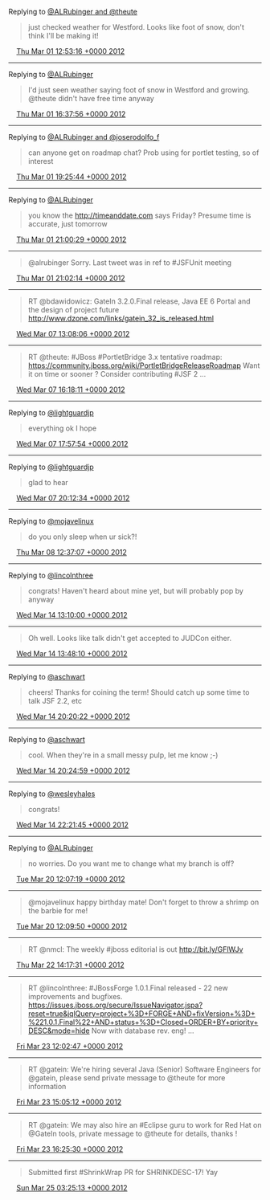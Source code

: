 Replying to [@ALRubinger and @theute](https://twitter.com/ALRubinger/status/175103190587547648)

> just checked weather for Westford. Looks like foot of snow, don't think I'll be making it!

<img src="/images/twitter/media/tweet.ico" width="12" /> [Thu Mar 01 12:53:16 +0000 2012](https://twitter.com/kenfinnigan/status/175202040430084096)

----

Replying to [@ALRubinger](https://twitter.com/ALRubinger/status/175258130026999809)

> I'd just seen weather saying foot of snow in Westford and growing. @theute didn't have free time anyway

<img src="/images/twitter/media/tweet.ico" width="12" /> [Thu Mar 01 16:37:56 +0000 2012](https://twitter.com/kenfinnigan/status/175258581409611776)

----

Replying to [@ALRubinger and @joserodolfo_f](https://twitter.com/ALRubinger/status/175280199267663872)

> can anyone get on roadmap chat? Prob using for portlet testing, so of interest

<img src="/images/twitter/media/tweet.ico" width="12" /> [Thu Mar 01 19:25:44 +0000 2012](https://twitter.com/kenfinnigan/status/175300810736021505)

----

Replying to [@ALRubinger](https://twitter.com/ALRubinger/status/175302763830456321)

> you know the http://timeanddate.com says Friday? Presume time is accurate, just tomorrow

<img src="/images/twitter/media/tweet.ico" width="12" /> [Thu Mar 01 21:00:29 +0000 2012](https://twitter.com/kenfinnigan/status/175324652783140864)

----

> @alrubinger Sorry. Last tweet was in ref to #JSFUnit meeting

<img src="/images/twitter/media/tweet.ico" width="12" /> [Thu Mar 01 21:02:14 +0000 2012](https://twitter.com/kenfinnigan/status/175325092128100352)

----

> RT @bdawidowicz: GateIn 3.2.0.Final release, Java EE 6 Portal and the design of project future http://www.dzone.com/links/gatein_32_is_released.html

<img src="/images/twitter/media/tweet.ico" width="12" /> [Wed Mar 07 13:08:06 +0000 2012](https://twitter.com/kenfinnigan/status/177380103716732928)

----

> RT @theute: #JBoss #PortletBridge 3.x tentative roadmap: https://community.jboss.org/wiki/PortletBridgeReleaseRoadmap Want it on time or sooner ? Consider contributing #JSF 2  ...

<img src="/images/twitter/media/tweet.ico" width="12" /> [Wed Mar 07 16:18:11 +0000 2012](https://twitter.com/kenfinnigan/status/177427938927587329)

----

Replying to [@lightguardjp](https://twitter.com/lightguardjp/status/177448313119977472)

> everything ok I hope

<img src="/images/twitter/media/tweet.ico" width="12" /> [Wed Mar 07 17:57:54 +0000 2012](https://twitter.com/kenfinnigan/status/177453032466944000)

----

Replying to [@lightguardjp](https://twitter.com/lightguardjp/status/177486433936879617)

> glad to hear

<img src="/images/twitter/media/tweet.ico" width="12" /> [Wed Mar 07 20:12:34 +0000 2012](https://twitter.com/kenfinnigan/status/177486922535542784)

----

Replying to [@mojavelinux](https://twitter.com/mojavelinux/status/177688918706225152)

> do you only sleep when ur sick?!

<img src="/images/twitter/media/tweet.ico" width="12" /> [Thu Mar 08 12:37:07 +0000 2012](https://twitter.com/kenfinnigan/status/177734691170951168)

----

Replying to [@lincolnthree](https://twitter.com/lincolnthree/status/179768960735129600)

> congrats! Haven't heard about mine yet, but will probably pop by anyway

<img src="/images/twitter/media/tweet.ico" width="12" /> [Wed Mar 14 13:10:00 +0000 2012](https://twitter.com/kenfinnigan/status/179917293130743809)

----

> Oh well. Looks like talk didn't get accepted to JUDCon either.

<img src="/images/twitter/media/tweet.ico" width="12" /> [Wed Mar 14 13:48:10 +0000 2012](https://twitter.com/kenfinnigan/status/179926901492690945)

----

Replying to [@aschwart](https://twitter.com/aschwart/status/180025183975907329)

> cheers! Thanks for coining the term! Should catch up some time to talk JSF 2.2, etc

<img src="/images/twitter/media/tweet.ico" width="12" /> [Wed Mar 14 20:20:22 +0000 2012](https://twitter.com/kenfinnigan/status/180025598347980800)

----

Replying to [@aschwart](https://twitter.com/aschwart/status/180026573024530433)

> cool. When they're in a small messy pulp, let me know ;-)

<img src="/images/twitter/media/tweet.ico" width="12" /> [Wed Mar 14 20:24:59 +0000 2012](https://twitter.com/kenfinnigan/status/180026761738858496)

----

Replying to [@wesleyhales](https://twitter.com/wesleyhales/status/180045607979843584)

> congrats!

<img src="/images/twitter/media/tweet.ico" width="12" /> [Wed Mar 14 22:21:45 +0000 2012](https://twitter.com/kenfinnigan/status/180056148932702208)

----

Replying to [@ALRubinger](https://twitter.com/ALRubinger/status/181937109265940481)

> no worries. Do you want me to change what my branch is off?

<img src="/images/twitter/media/tweet.ico" width="12" /> [Tue Mar 20 12:07:19 +0000 2012](https://twitter.com/kenfinnigan/status/182075848420102145)

----

> @mojavelinux happy birthday mate! Don't forget to throw a shrimp on the barbie for me!

<img src="/images/twitter/media/tweet.ico" width="12" /> [Tue Mar 20 12:09:50 +0000 2012](https://twitter.com/kenfinnigan/status/182076481168605185)

----

> RT @nmcl: The weekly #jboss editorial is out http://bit.ly/GFlWJv

<img src="/images/twitter/media/tweet.ico" width="12" /> [Thu Mar 22 14:17:31 +0000 2012](https://twitter.com/kenfinnigan/status/182833389278216192)

----

> RT @lincolnthree: #JBossForge 1.0.1.Final released - 22 new improvements and bugfixes. https://issues.jboss.org/secure/IssueNavigator.jspa?reset=true&jqlQuery=project+%3D+FORGE+AND+fixVersion+%3D+%221.0.1.Final%22+AND+status+%3D+Closed+ORDER+BY+priority+DESC&mode=hide Now with database rev. eng! ...

<img src="/images/twitter/media/tweet.ico" width="12" /> [Fri Mar 23 12:02:47 +0000 2012](https://twitter.com/kenfinnigan/status/183161871283666945)

----

> RT @gatein: We're hiring several Java (Senior) Software Engineers for @gatein, please send private message to @theute for more information

<img src="/images/twitter/media/tweet.ico" width="12" /> [Fri Mar 23 15:05:12 +0000 2012](https://twitter.com/kenfinnigan/status/183207777148219392)

----

> RT @gatein: We may also hire an #Eclipse guru to work for Red Hat on @GateIn tools, private message to @theute for details, thanks !

<img src="/images/twitter/media/tweet.ico" width="12" /> [Fri Mar 23 16:25:30 +0000 2012](https://twitter.com/kenfinnigan/status/183227984067563521)

----

> Submitted first #ShrinkWrap PR for SHRINKDESC-17! Yay

<img src="/images/twitter/media/tweet.ico" width="12" /> [Sun Mar 25 03:25:13 +0000 2012](https://twitter.com/kenfinnigan/status/183756396704186368)